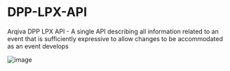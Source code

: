 # DPP-LPX-API
Arqiva DPP LPX API - A single API describing all information related to an event that is sufficiently expressive to allow changes to be accommodated as an event develops

![image](https://github.com/arqiva-cs/DPP-LPX-API/assets/127206019/4b0b882c-dab3-4eb3-b582-2f95dce847fd)

